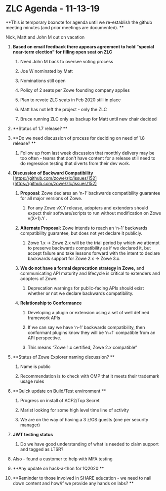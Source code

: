 # ZLC Agenda - 11-13-19
**This is temporary boxnote for agenda until we re-establish the github meeting minutes (and prior meetings are documented). **



Nick, Matt and John M out on vacation 



1. **Based on email feedback there appears agreement to hold "special near-term election" for filling open seat on ZLC**

   1. Need John M back to oversee voting process 

   1. Joe W nominated by Matt 

   1. Nominations still open 

   1. Policy of 2 seats per Zowe founding company applies 

   1. Plan to revote ZLC seats in Feb 2020 still in place 

   1. Matt has not left the project - only the ZLC 

   1. Bruce running ZLC only as backup for Matt until new chair decided 

1. **Status of 1.7 release? **

1. **Do we need discussion of process for deciding on need of 1.8 release? **

   1. Follow up from last week discussion that monthly delivery may be too often - teams that don't have content for a release still need to do regression testing that diverts from their dev work. 

1. **Discussion of Backward Compatibility** [https://github.com/zowe/zlc/issues/152](https://github.com/zowe/zlc/issues/152)

   1. **Proposal**: Zowe declares an ‘n-1’ backwards compatibility guarantee for all major versions of Zowe.

      1. For any Zowe vX.Y release, adopters and extenders should expect their software/scripts to run without modification on Zowe v(X+1).Y .  

   1. **Alternate Proposal:** Zowe intends to reach an ‘n-1’ backwards compatibility guarantee, but does not yet declare it publicly. 

      1. Zowe 1.x -> Zowe 2.x will be the trial period by which we attempt to preserve backwards compatibility as if we declared it, but accept failure and take lessons forward with the intent to declare backwards support for Zowe 2.x -> Zowe 3.x.  

   1. **We do not have a formal deprecation strategy in Zowe,** and communicating API maturity and lifecycle is critical to extenders and adopters of Zowe. 

      1. Deprecation warnings for public-facing APIs should exist whether or not we declare backwards compatibility.

   1. **Relationship to Conformance**

      1. Developing a plugin or extension using a set of well defined framework APIs

      1. If we can say we have ‘n-1’ backwards compatibility, then conformant plugins know they will be ‘n+1’ compatible from an API perspective. 

      1. This means “Zowe 1.x certified, Zowe 2.x compatible”

1. **Status of Zowe Explorer naming discussion? **

   1. Name is public 

   1. Recommendation is to check with OMP that it meets their trademark usage rules 

1. **Quick update on Build/Test environment **

   1. Progress on install of ACF2/Top Secret 

   1. Marist looking for some high level time line of activity 

   1. We are on the way of having a 3 z/OS guests (one per security manager) 

1. **JWT testing status** 

   1. Do we have good understanding of what is needed to claim support and tagged as LTSR? 

1. Also - found a customer to help with MFA testing 

1. **Any update on hack-a-thon for 1Q2020 **

1. **Reminder to those involved in SHARE education - we need to nail down content and how/if we provide any hands on labs? **



